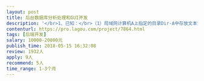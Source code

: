 ```yaml
---                
layout: post       
title: 后台数据库分析处理和GUI开发           
description: '</br>1、已知：</br>（1）局域网计算机A上指定的目录Dir-A中存放文本文件txt-A1，且不定时产生新的txt-A2、txt-A3...每个文本文件生成后即唯一确定，不会有修改、追加等过程产生；</br>（2）txt文件中数据的格式唯一确定且不变化；</br>（3）txt文件中数据的后续处理算法已确定；</br>2、要求：</br>（1）建立本地后台程序，通过人工输入IP地址访问计算机A中指定目录Dir-A；</br>（2）以同样的方式，同时访问计算机B、C...中指定目录Dir-B、Dir-C...；</br>（3）Dir-A、Dir-B...的路径为全部或部分手动输入；</br>（4）当Dir-A、Dir-B...中已有txt文件时，复制所有txt文件至本地计算机LC的指定目录中，目录为手动输入；</br>（5）当Dir-A、Dir-B...中有新的txt文件产生时，重复（4）的操作；</br>（6）建立本地数据库DB-1，将（4）-（5）的所有txt文件及其中的数据存储到数据库DB-1中，所有属性信息不丢失，所有键值已确定；</br>（7）每个txt文件对应DB-1中的数据，其主键与GPS数据关联，由使用人员手动输入（部分节点关联）；</br>（8）对数据库中每个txt文件对应的数据进行分析处理，结果储存在新的数据库DB-2中，数据分析处理算法已确定；</br>（9）在DB-2中建立一些规则，由使用人员手动输入建立，规则内容已确定；</br>（10）对（7）中DB-2的结果数据应用（8）中的规则，满足规则触发条件时，发出提醒信息，信息内容格式已确定；</br>（11）用户界面，可查询（10）中提醒信息的历史记录。</br></br>以上文字表述较为啰嗦，实际架构框图较为明晰，涉及GUI、数据库、GIS引用等，有样本图片、软件、说明书等，此处不便发出。</br>价格面谈，合肥或南京。</br>'     
contenturl: https://pro.lagou.com/project/7864.html      
tags: [后端开发]            
salary: 10000-20000元          
publish_time: 2018-05-15 16:32:08         
review: 1932人                   
apply: 9人                   
recommend: 5人                   
time_range: 1-3个月              
---                 
```

